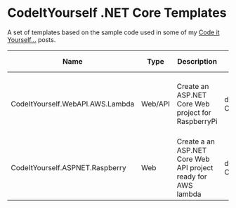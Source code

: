 # CodeItYourself .NET Core Templates

A set of templates based on the sample code used in some of my [Code it Yourself...](https://carlos.mendible.com) posts. 

Name | Type | Description | Installation | Usage | Related post
--- | --- | --- | --- | --- | ---
CodeItYourself.WebAPI.AWS.Lambda | Web/API | Create an ASP.NET Core Web project for RaspberryPi | dotnet new --install CodeItYourself.WebAPI.AWS.Lambda::* | dotnet new webapilambda | [Deploy your ASP.NET Core Web API to AWS Lambda](https://carlos.mendible.com/2017/07/04/deploy-your-asp-net-core-web-api-to-aws-lambda/)
CodeItYourself.ASPNET.Raspberry | Web | Create a an ASP.NET Core Web API project ready for AWS lambda | dotnet new --install CodeItYourself.ASPNET.Raspberry::* | dotnet new webrpi | [Step by step: Running ASP.NET Core on Raspberry Pi](https://carlos.mendible.com/2017/03/21/step-by-step-running-aspnet-core-on-raspberry-pi/)